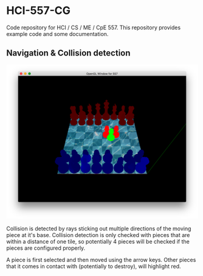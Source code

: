 # HCI-557-CG
Code repository for HCI / CS / ME / CpE 557. This repository provides example code and some documentation. 

## Navigation & Collision detection
![Collision Detection](Screenshots/collision.png)

Collision is detected by rays sticking out multiple directions of the moving piece at it's base. Collision detection is only checked with pieces that are within a distance of one tile, so potentially 4 pieces will be checked if the pieces are configured properly.

A piece is first selected and then moved using the arrow keys. Other pieces that it comes in contact with (potentially to destroy), will highlight red.
